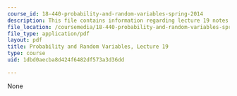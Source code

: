 ```yaml
---
course_id: 18-440-probability-and-random-variables-spring-2014
description: This file contains information regarding lecture 19 notes.
file_location: /coursemedia/18-440-probability-and-random-variables-spring-2014/1dbd0aecba8d424f6482df573a3d36dd_MIT18_440S14_Lecture19.pdf
file_type: application/pdf
layout: pdf
title: Probability and Random Variables, Lecture 19
type: course
uid: 1dbd0aecba8d424f6482df573a3d36dd

---
```

None